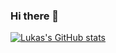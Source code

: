 ### Hi there 👋

[![Lukas's GitHub stats](https://github-readme-stats.vercel.app/api?username=lingren8847&theme=github_dark&show_icons=true)](https://github.com/anuraghazra/github-readme-stats)

<!--
**LingRen/LingRen** is a ✨ _special_ ✨ repository because its `README.md` (this file) appears on your GitHub profile.

Here are some ideas to get you started:

- 🔭 I’m currently working on ...
- 🌱 I’m currently learning ...
- 👯 I’m looking to collaborate on ...
- 🤔 I’m looking for help with ...
- 💬 Ask me about ...
- 📫 How to reach me: ...
- 😄 Pronouns: ...
- ⚡ Fun fact: ...
-->
